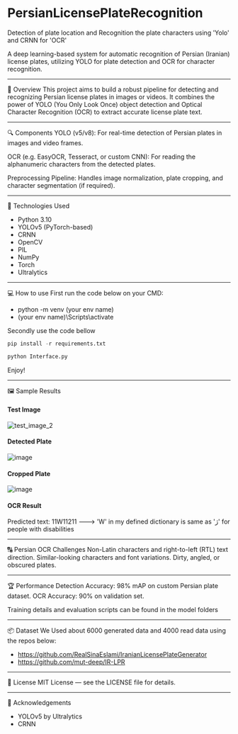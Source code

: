 # PersianLicensePlateRecognition
Detection of plate location and Recognition the plate characters using 'Yolo' and CRNN for 'OCR'

A deep learning-based system for automatic recognition of Persian (Iranian) license plates, utilizing YOLO for plate detection and OCR for character recognition.
_________________
📌 Overview
This project aims to build a robust pipeline for detecting and recognizing Persian license plates in images or videos. It combines the power of YOLO (You Only Look Once) object detection and Optical Character Recognition (OCR) to extract accurate license plate text.
_________________
🔍 Components
YOLO (v5/v8): For real-time detection of Persian plates in images and video frames.

OCR (e.g. EasyOCR, Tesseract, or custom CNN): For reading the alphanumeric characters from the detected plates.

Preprocessing Pipeline: Handles image normalization, plate cropping, and character segmentation (if required).
_________________
🧠 Technologies Used
* Python 3.10
* YOLOv5 (PyTorch-based)
* CRNN
* OpenCV
* PIL
* NumPy
* Torch
* Ultralytics
_________________
💻 How to use
First run the code below on your CMD:
- python -m venv (your env name)
- (your env name)\Scripts\activate

Secondly use the code bellow
```python
pip install -r requirements.txt

python Interface.py
```
Enjoy!
_________________
🖼️ Sample Results
#### Test Image
![test_image_2](https://github.com/user-attachments/assets/557936cb-c6a9-43e9-8f1c-3b2b74616afa)

#### Detected Plate
![image](https://github.com/user-attachments/assets/2befb8e6-fa4b-421b-ba18-b6af6ffdf5f7)

#### Cropped Plate
![image](https://github.com/user-attachments/assets/79b46ade-a9c3-45f5-9b87-d84c8063061e)

#### OCR Result
Predicted text: 11W11211 ---> 'W' in my defined dictionary is same as 'ژ' for people with disabilities
_________________
🔠 Persian OCR Challenges
Non-Latin characters and right-to-left (RTL) text direction.
Similar-looking characters and font variations.
Dirty, angled, or obscured plates.
_________________
🏆 Performance
Detection Accuracy: 98% mAP on custom Persian plate dataset.
OCR Accuracy: 90% on validation set.

Training details and evaluation scripts can be found in the model folders
_________________
📦 Dataset
We Used about 6000 generated data and 4000 read data using the repos below:
* https://github.com/RealSinaEslami/IranianLicensePlateGenerator
* https://github.com/mut-deep/IR-LPR
_________________
📜 License
MIT License — see the LICENSE file for details.
_________________
🙌 Acknowledgements
* YOLOv5 by Ultralytics
* CRNN
